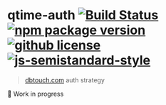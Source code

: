 # qtime-auth [![Build Status](https://travis-ci.org/vladimyr/qtime-auth.svg?branch=master)](https://travis-ci.org/vladimyr/qtime-auth) [![npm package version](https://img.shields.io/npm/v/qtime-auth.svg)](https://npm.im/qtime-auth) [![github license](https://img.shields.io/github/license/vladimyr/qtime-auth.svg)](https://github.com/vladimyr/qtime-auth/blob/master/LICENSE) [![js-semistandard-style](https://img.shields.io/badge/code%20style-semistandard-brightgreen.svg)](https://github.com/Flet/semistandard)

>[dbtouch.com](http://dbtouch.com) auth strategy

:construction: Work in progress


